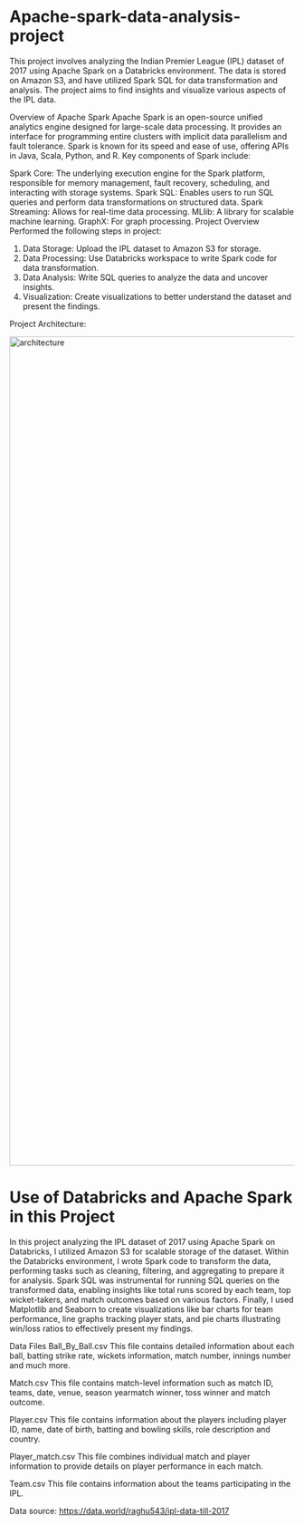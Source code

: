 # Apache-spark-data-analysis-project

This project involves analyzing the Indian Premier League (IPL) dataset of 2017 using Apache Spark on a Databricks environment. The data is stored on Amazon S3, and have utilized Spark SQL for data transformation and analysis. The project aims to find insights and visualize various aspects of the IPL data.

Overview of Apache Spark
Apache Spark is an open-source unified analytics engine designed for large-scale data processing. It provides an interface for programming entire clusters with implicit data parallelism and fault tolerance. Spark is known for its speed and ease of use, offering APIs in Java, Scala, Python, and R. Key components of Spark include:

Spark Core: The underlying execution engine for the Spark platform, responsible for memory management, fault recovery, scheduling, and interacting with storage systems.
Spark SQL: Enables users to run SQL queries and perform data transformations on structured data.
Spark Streaming: Allows for real-time data processing.
MLlib: A library for scalable machine learning.
GraphX: For graph processing.
Project Overview
Performed the following steps in project:

1. Data Storage: Upload the IPL dataset to Amazon S3 for storage.
2. Data Processing: Use Databricks workspace to write Spark code for data transformation.
3. Data Analysis: Write SQL queries to analyze the data and uncover insights.
4. Visualization: Create visualizations to better understand the dataset and present the findings.

Project Architecture:

  <img width="1464" alt="architecture" src="https://github.com/Heet09/Apache-spark-data-analysis-project/assets/64312275/588cc7fe-61c2-4e59-bb2f-3cc0faa136bd">

# Use of Databricks and Apache Spark in this Project

In this project analyzing the IPL dataset of 2017 using Apache Spark on Databricks, I utilized Amazon S3 for scalable storage of the dataset. 
Within the Databricks environment, I wrote Spark code to transform the data, performing tasks such as cleaning, filtering, and aggregating to prepare it for analysis. 
Spark SQL was instrumental for running SQL queries on the transformed data, enabling insights like total runs scored by each team, top wicket-takers, and match outcomes based on various factors. 
Finally, I used Matplotlib and Seaborn to create visualizations like bar charts for team performance, line graphs tracking player stats, and pie charts illustrating win/loss ratios to effectively present my findings.

Data Files
Ball_By_Ball.csv
This file contains detailed information about each ball, batting strike rate, wickets information, match number, innings number and much more.

Match.csv
This file contains match-level information such as match ID, teams, date, venue, season yearmatch winner, toss winner and match outcome.

Player.csv
This file contains information about the players including player ID, name, date of birth, batting and bowling skills, role description and country.

Player_match.csv
This file combines individual match and player information to provide details on player performance in each match.

Team.csv
This file contains information about the teams participating in the IPL.

Data source: https://data.world/raghu543/ipl-data-till-2017

